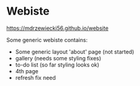 # Webiste
https://mdrzewiecki56.github.io/website

Some generic webiste contains:
- Some generic layout 'about' page (not started)
- gallery (needs some styling fixes)
- to-do list (so far styling looks ok)
- 4th page
- refresh fix need